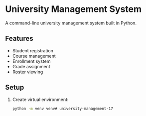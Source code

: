 # University Management System

A command-line university management system built in Python.

## Features
- Student registration
- Course management
- Enrollment system
- Grade assignment
- Roster viewing

## Setup
1. Create virtual environment:
   ```bash
   python -m venv venv#   u n i v e r s i t y - m a n a g e m e n t - 1 7  
 